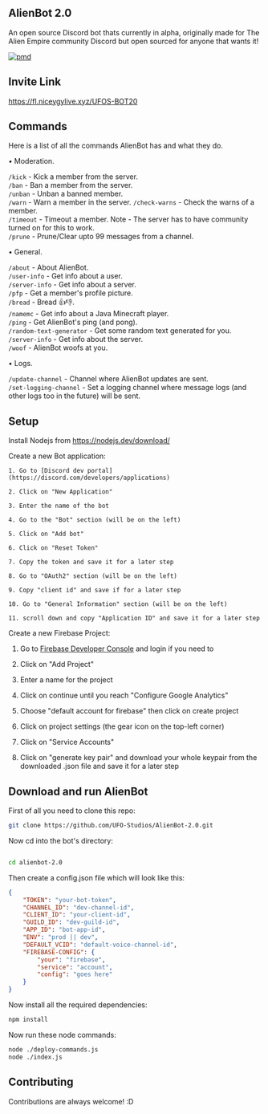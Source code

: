 ## AlienBot 2.0

An open source Discord bot thats currently in alpha, originally made for The Alien Empire community Discord but open sourced for anyone that wants it!


[![pmd](https://github.com/UFO-Studios/AlienBot-2.0/actions/workflows/pmd.yml/badge.svg)](https://github.com/UFO-Studios/AlienBot-2.0/actions/workflows/pmd.yml)


## Invite Link

https://fl.niceygylive.xyz/UFOS-BOT20
## Commands

Here is a list of all the commands AlienBot has and what they do.

• Moderation.    

`/kick` - Kick a member from the server.    
`/ban` - Ban a member from the server.  
`/unban` - Unban a banned member.  
`/warn` - Warn a member in the server.
`/check-warns` - Check the warns of a member.   
`/timeout` - Timeout a member. Note - The server has to have community turned on for this to work.    
`/prune` - Prune/Clear upto 99 messages from a channel.    

• General.   

`/about` - About AlienBot.    
`/user-info` - Get info about a user.    
`/server-info` - Get info about a server.    
`/pfp` - Get a member's profile picture.    
`/bread` - Bread 👍👎.    
`/namemc` - Get info about a Java Minecraft player.    
`/ping` - Get AlienBot's ping (and pong).    
`/random-text-generator` - Get some random text generated for you.    
`/server-info` - Get info about the server.    
`/woof` - AlienBot woofs at you.     

• Logs.   

`/update-channel` - Channel where AlienBot updates are sent.    
`/set-logging-channel` - Set a logging channel where message logs (and other logs too in the future) will be sent.    

## Setup

Install Nodejs from https://nodejs.dev/download/

Create a new Bot application:

    1. Go to [Discord dev portal](https://discord.com/developers/applications)

    2. Click on "New Application"

    3. Enter the name of the bot

    4. Go to the "Bot" section (will be on the left)

    5. Click on "Add bot"

    6. Click on "Reset Token"

    7. Copy the token and save it for a later step

    8. Go to "OAuth2" section (will be on the left)

    9. Copy "client id" and save if for a later step

    10. Go to "General Information" section (will be on the left)

    11. scroll down and copy "Application ID" and save it for a later step

Create a new Firebase Project:

1. Go to [Firebase Developer Console](https://console.firebase.google.com/) and login if you need to

2. Click on "Add Project"

3. Enter a name for the project

4. Click on continue until you reach "Configure Google Analytics"

5. Choose "default account for firebase" then click on create project

6. Click on project settings (the gear icon on the top-left corner)

7. Click on "Service Accounts"

8. Click on "generate key pair" and download your whole keypair from the downloaded .json file and save it for a later step

## Download and run AlienBot

First of all you need to clone this repo: 

```bash
git clone https://github.com/UFO-Studios/AlienBot-2.0.git
```
Now cd into the bot's directory:

```bash

cd alienbot-2.0
```

Then create a config.json file which will look like this:

```json
{
    "TOKEN": "your-bot-token",
    "CHANNEL_ID": "dev-channel-id",
    "CLIENT_ID": "your-client-id",
    "GUILD_ID": "dev-guild-id",
    "APP_ID": "bot-app-id",
    "ENV": "prod || dev",
    "DEFAULT_VCID": "default-voice-channel-id",
    "FIREBASE-CONFIG": {
        "your": "firebase",
        "service": "account",
        "config": "goes here"
    }
}
```

Now install all the required dependencies:

```bash
npm install
```

Now run these node commands:

```bash
node ./deploy-commands.js
node ./index.js
```
## Contributing

Contributions are always welcome! :D

